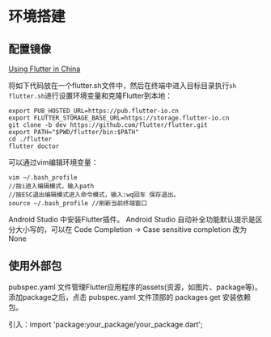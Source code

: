 # 环境搭建

## 配置镜像

[Using Flutter in China](https://flutter.dev/community/china)

将如下代码放在一个flutter.sh文件中，然后在终端中进入目标目录执行``sh flutter.sh``进行设置环境变量和克隆Flutter到本地：

```
export PUB_HOSTED_URL=https://pub.flutter-io.cn
export FLUTTER_STORAGE_BASE_URL=https://storage.flutter-io.cn
git clone -b dev https://github.com/flutter/flutter.git
export PATH="$PWD/flutter/bin:$PATH"
cd ./flutter
flutter doctor

```

可以通过vim编辑环境变量：

```
vim ~/.bash_profile
//按i进入编辑模式，输入path
//按ESC退出编辑模式进入命令模式，输入:wq回车 保存退出。
source ~/.bash_profile //刷新当前终端窗口
```

Android Studio 中安装Flutter插件。
Android Studio 自动补全功能默认提示是区分大小写的，可以在 Code Completion -> Case sensitive completion 改为None

## 使用外部包

pubspec.yaml 文件管理Flutter应用程序的assets(资源，如图片、package等)。
添加package之后，点击 pubspec.yaml 文件顶部的 packages get 安装依赖包。

引入：import 'package:your_package/your_package.dart';



